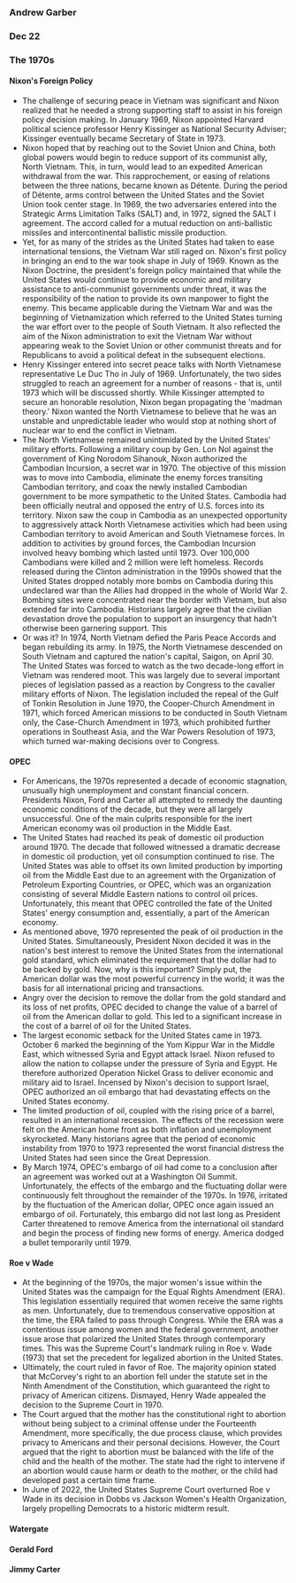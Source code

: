 ### Andrew Garber
### Dec 22
### The 1970s

#### Nixon's Foreign Policy
 - The challenge of securing peace in Vietnam was significant and Nixon realized that he needed a strong supporting staff to assist in his foreign policy decision making. In January 1969, Nixon appointed Harvard political science professor Henry Kissinger as National Security Adviser; Kissinger eventually became Secretary of State in 1973.
 - Nixon hoped that by reaching out to the Soviet Union and China, both global powers would begin to reduce support of its communist ally, North Vietnam. This, in turn, would lead to an expedited American withdrawal from the war. This rapprochement, or easing of relations between the three nations, became known as Détente. During the period of Détente, arms control between the United States and the Soviet Union took center stage. In 1969, the two adversaries entered into the Strategic Arms Limitation Talks (SALT) and, in 1972, signed the SALT I agreement. The accord called for a mutual reduction on anti-ballistic missiles and intercontinental ballistic missile production.
 - Yet, for as many of the strides as the United States had taken to ease international tensions, the Vietnam War still raged on. Nixon's first policy in bringing an end to the war took shape in July of 1969. Known as the Nixon Doctrine, the president's foreign policy maintained that while the United States would continue to provide economic and military assistance to anti-communist governments under threat, it was the responsibility of the nation to provide its own manpower to fight the enemy. This became applicable during the Vietnam War and was the beginning of Vietnamization which referred to the United States turning the war effort over to the people of South Vietnam. It also reflected the aim of the Nixon administration to exit the Vietnam War without appearing weak to the Soviet Union or other communist threats and for Republicans to avoid a political defeat in the subsequent elections.
 - Henry Kissinger entered into secret peace talks with North Vietnamese representative Le Duc Tho in July of 1969. Unfortunately, the two sides struggled to reach an agreement for a number of reasons - that is, until 1973 which will be discussed shortly. While Kissinger attempted to secure an honorable resolution, Nixon began propagating the 'madman theory.' Nixon wanted the North Vietnamese to believe that he was an unstable and unpredictable leader who would stop at nothing short of nuclear war to end the conflict in Vietnam.
 - The North Vietnamese remained unintimidated by the United States' military efforts. Following a military coup by Gen. Lon Nol against the government of King Norodom Sihanouk, Nixon authorized the Cambodian Incursion, a secret war in 1970. The objective of this mission was to move into Cambodia, eliminate the enemy forces transiting Cambodian territory, and coax the newly installed Cambodian government to be more sympathetic to the United States. Cambodia had been officially neutral and opposed the entry of U.S. forces into its territory. Nixon saw the coup in Cambodia as an unexpected opportunity to aggressively attack North Vietnamese activities which had been using Cambodian territory to avoid American and South Vietnamese forces. In addition to activities by ground forces, the Cambodian Incursion involved heavy bombing which lasted until 1973. Over 100,000 Cambodians were killed and 2 million were left homeless. Records released during the Clinton administration in the 1990s showed that the United States dropped notably more bombs on Cambodia during this undeclared war than the Allies had dropped in the whole of World War 2. Bombing sites were concentrated near the border with Vietnam, but also extended far into Cambodia. Historians largely agree that the civilian devastation drove the population to support an insurgency that hadn't otherwise been garnering support. This
 - Or was it? In 1974, North Vietnam defied the Paris Peace Accords and began rebuilding its army. In 1975, the North Vietnamese descended on South Vietnam and captured the nation's capital, Saigon, on April 30. The United States was forced to watch as the two decade-long effort in Vietnam was rendered moot. This was largely due to several important pieces of legislation passed as a reaction by Congress to the cavalier military efforts of Nixon. The legislation included the repeal of the Gulf of Tonkin Resolution in June 1970, the Cooper-Church Amendment in 1971, which forced American missions to be conducted in South Vietnam only, the Case-Church Amendment in 1973, which prohibited further operations in Southeast Asia, and the War Powers Resolution of 1973, which turned war-making decisions over to Congress.
#### OPEC
 - For Americans, the 1970s represented a decade of economic stagnation, unusually high unemployment and constant financial concern. Presidents Nixon, Ford and Carter all attempted to remedy the daunting economic conditions of the decade, but they were all largely unsuccessful. One of the main culprits responsible for the inert American economy was oil production in the Middle East.
 - The United States had reached its peak of domestic oil production around 1970. The decade that followed witnessed a dramatic decrease in domestic oil production, yet oil consumption continued to rise. The United States was able to offset its own limited production by importing oil from the Middle East due to an agreement with the Organization of Petroleum Exporting Countries, or OPEC, which was an organization consisting of several Middle Eastern nations to control oil prices. Unfortunately, this meant that OPEC controlled the fate of the United States' energy consumption and, essentially, a part of the American economy.
 - As mentioned above, 1970 represented the peak of oil production in the United States. Simultaneously, President Nixon decided it was in the nation's best interest to remove the United States from the international gold standard, which eliminated the requirement that the dollar had to be backed by gold. Now, why is this important? Simply put, the American dollar was the most powerful currency in the world; it was the basis for all international pricing and transactions.
 - Angry over the decision to remove the dollar from the gold standard and its loss of net profits, OPEC decided to change the value of a barrel of oil from the American dollar to gold. This led to a significant increase in the cost of a barrel of oil for the United States.
 - The largest economic setback for the United States came in 1973. October 6 marked the beginning of the Yom Kippur War in the Middle East, which witnessed Syria and Egypt attack Israel. Nixon refused to allow the nation to collapse under the pressure of Syria and Egypt. He therefore authorized Operation Nickel Grass to deliver economic and military aid to Israel. Incensed by Nixon's decision to support Israel, OPEC authorized an oil embargo that had devastating effects on the United States economy.
 - The limited production of oil, coupled with the rising price of a barrel, resulted in an international recession. The effects of the recession were felt on the American home front as both inflation and unemployment skyrocketed. Many historians agree that the period of economic instability from 1970 to 1973 represented the worst financial distress the United States had seen since the Great Depression.
 - By March 1974, OPEC's embargo of oil had come to a conclusion after an agreement was worked out at a Washington Oil Summit. Unfortunately, the effects of the embargo and the fluctuating dollar were continuously felt throughout the remainder of the 1970s. In 1976, irritated by the fluctuation of the American dollar, OPEC once again issued an embargo of oil. Fortunately, this embargo did not last long as President Carter threatened to remove America from the international oil standard and begin the process of finding new forms of energy. America dodged a bullet temporarily until 1979.
#### Roe v Wade 
 - At the beginning of the 1970s, the major women's issue within the United States was the campaign for the Equal Rights Amendment (ERA). This legislation essentially required that women receive the same rights as men. Unfortunately, due to tremendous conservative opposition at the time, the ERA failed to pass through Congress. While the ERA was a contentious issue among women and the federal government, another issue arose that polarized the United States through contemporary times. This was the Supreme Court's landmark ruling in Roe v. Wade (1973) that set the precedent for legalized abortion in the United States.
 - Ultimately, the court ruled in favor of Roe. The majority opinion stated that McCorvey's right to an abortion fell under the statute set in the Ninth Amendment of the Constitution, which guaranteed the right to privacy of American citizens. Dismayed, Henry Wade appealed the decision to the Supreme Court in 1970.
 - The Court argued that the mother has the constitutional right to abortion without being subject to a criminal offense under the Fourteenth Amendment, more specifically, the due process clause, which provides privacy to Americans and their personal decisions. However, the Court argued that the right to abortion must be balanced with the life of the child and the health of the mother. The state had the right to intervene if an abortion would cause harm or death to the mother, or the child had developed past a certain time frame.
 - In June of 2022, the United States Supreme Court overturned Roe v Wade in its decision in Dobbs vs Jackson Women's Health Organization, largely propelling Democrats to a historic midterm result.
#### Watergate

#### Gerald Ford

#### Jimmy Carter
